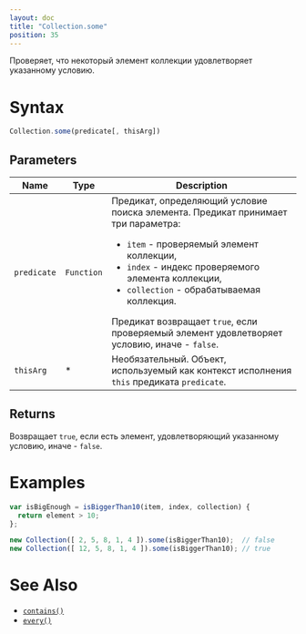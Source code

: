 ```yaml
---
layout: doc
title: "Collection.some"
position: 35
---
```


Проверяет, что некоторый элемент коллекции удовлетворяет указанному условию.

# Syntax

```js
Collection.some(predicate[, thisArg])
```

## Parameters

|Name|Type|Description|
|----|----|-----------|
|`predicate`|`Function`|Предикат, определяющий условие поиска элемента. Предикат принимает три параметра: <ul><li>`item` - проверяемый элемент коллекции, </li><li>`index` - индекс проверяемого элемента коллекции, </li><li>`collection` - обрабатываемая коллекция. </li></ul>Предикат возвращает `true`, если проверяемый элемент удовлетворяет условию, иначе - `false`.|
|`thisArg`|&#42;|Необязательный. Объект, используемый как контекст исполнения `this` предиката `predicate`.|

## Returns

Возвращает `true`, если есть элемент, удовлетворяющий указанному условию, иначе - `false`.

# Examples

```js
var isBigEnough = isBiggerThan10(item, index, collection) {
  return element > 10;
};

new Collection([ 2, 5, 8, 1, 4 ]).some(isBiggerThan10);  // false
new Collection([ 12, 5, 8, 1, 4 ]).some(isBiggerThan10); // true
```

# See Also

* [`contains()`](../Collection.contains/)
* [`every()`](../Collection.every/)
